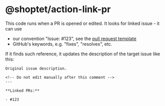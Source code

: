 # @shoptet/action-link-pr

This code runs when a PR is opened or edited. It looks for linked issue - it can use

- our convention "Issue: #123", see the [pull request template](../../PULL_REQUEST_TEMPLATE.md)
- GitHub's keywords, e.g. "fixes", "resolves", etc.

If it finds such reference, it updates the description of the target issue like this:

```
Original issue description.

<!-- Do not edit manually after this comment -->
---

**Linked PRs:**

- #123

```
